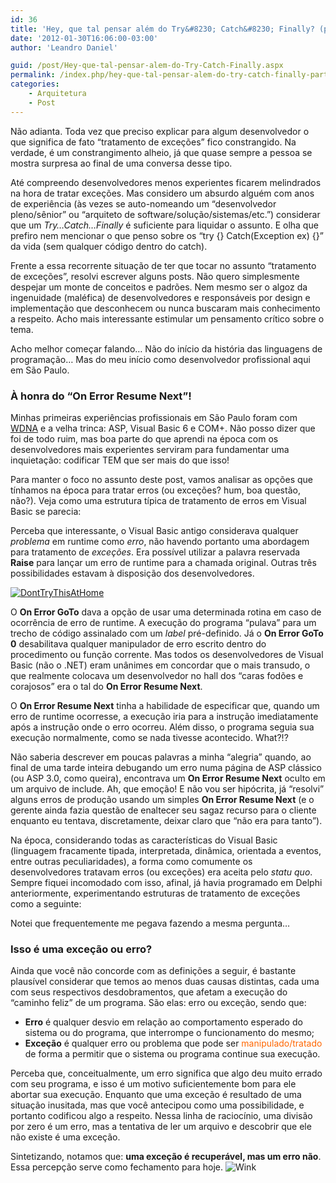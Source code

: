```yaml
---
id: 36
title: 'Hey, que tal pensar além do Try&#8230; Catch&#8230; Finally? (parte 1)'
date: '2012-01-30T16:06:00-03:00'
author: 'Leandro Daniel'

guid: /post/Hey-que-tal-pensar-alem-do-Try-Catch-Finally.aspx
permalink: /index.php/hey-que-tal-pensar-alem-do-try-catch-finally-parte-1/
categories:
    - Arquitetura
    - Post
---
```


Não adianta. Toda vez que preciso explicar para algum desenvolvedor o que significa de fato “tratamento de exceções” fico constrangido. Na verdade, é um constrangimento alheio, já que quase sempre a pessoa se mostra surpresa ao final de uma conversa desse tipo.

Até compreendo desenvolvedores menos experientes ficarem melindrados na hora de tratar exceções. Mas considero um absurdo alguém com anos de experiência (às vezes se auto-nomeando um “desenvolvedor pleno/sênior” ou “arquiteto de software/solução/sistemas/etc.”) considerar que um *Try…Catch…Finally* é suficiente para liquidar o assunto. E olha que prefiro nem mencionar o que penso sobre os “try {} Catch(Exception ex) {}” da vida (sem qualquer código dentro do catch).

Frente a essa recorrente situação de ter que tocar no assunto “tratamento de exceções”, resolvi escrever alguns posts. Não quero simplesmente despejar um monte de conceitos e padrões. Nem mesmo ser o algoz da ingenuidade (maléfica) de desenvolvedores e responsáveis por design e implementação que desconhecem ou nunca buscaram mais conhecimento a respeito. Acho mais interessante estimular um pensamento crítico sobre o tema.

Acho melhor começar falando… Não do início da história das linguagens de programação… Mas do meu início como desenvolvedor profissional aqui em São Paulo.

### À honra do “On Error Resume Next”!

Minhas primeiras experiências profissionais em São Paulo foram com [WDNA](http://msdn.microsoft.com/en-us/library/ms978384) e a velha trinca: ASP, Visual Basic 6 e COM+. Não posso dizer que foi de todo ruim, mas boa parte do que aprendi na época com os desenvolvedores mais experientes serviram para fundamentar uma inquietação: codificar TEM que ser mais do que isso!

Para manter o foco no assunto deste post, vamos analisar as opções que tínhamos na época para tratar erros (ou exceções? hum, boa questão, não?). Veja como uma estrutura típica de tratamento de erros em Visual Basic se parecia:

<script src="https://gist.github.com/1665674.js" type="text/javascript"></script>

Perceba que interessante, o Visual Basic antigo considerava qualquer *problema* em runtime como *erro*, não havendo portanto uma abordagem para tratamento de *exceções*. Era possível utilizar a palavra reservada **Raise** para lançar um erro de runtime para a chamada original. Outras três possibilidades estavam à disposição dos desenvolvedores.

[![DontTryThisAtHome](http://leandrodaniel.com/pics/DontTryThisAtHome_thumb.png "DontTryThisAtHome")](http://leandrodaniel.com/pics/DontTryThisAtHome.png)

O **On Error GoTo** dava a opção de usar uma determinada rotina em caso de ocorrência de erro de runtime. A execução do programa “pulava” para um trecho de código assinalado com um *label* pré-definido.  Já o **On Error GoTo 0** desabilitava qualquer manipulador de erro escrito dentro do procedimento ou função corrente. Mas todos os desenvolvedores de Visual Basic (não o .NET) eram unânimes em concordar que o mais transudo, o que realmente colocava um desenvolvedor no hall dos “caras fodões e corajosos” era o tal do **On Error Resume Next**.

O **On Error Resume Next** tinha a habilidade de especificar que, quando um erro de runtime ocorresse, a execução iria para a instrução imediatamente após a instrução onde o erro ocorreu. Além disso, o programa seguia sua execução normalmente, como se nada tivesse acontecido. What?!?

Não saberia descrever em poucas palavras a minha “alegria” quando, ao final de uma tarde inteira debugando um erro numa página de ASP clássico (ou ASP 3.0, como queira), encontrava um **On Error Resume Next** oculto em um arquivo de include. Ah, que emoção! E não vou ser hipócrita, já “resolvi” alguns erros de produção usando um simples **On Error Resume Next** (e o gerente ainda fazia questão de enaltecer seu sagaz recurso para o cliente enquanto eu tentava, discretamente, deixar claro que “não era para tanto”).

Na época, considerando todas as características do Visual Basic (linguagem fracamente tipada, interpretada, dinâmica, orientada a eventos, entre outras peculiaridades), a forma como comumente os desenvolvedores tratavam erros (ou exceções) era aceita pelo *statu quo*. Sempre fiquei incomodado com isso, afinal, já havia programado em Delphi anteriormente, experimentando estruturas de tratamento de exceções como a seguinte:

<script src="https://gist.github.com/1705819.js" type="text/javascript"></script>

Notei que frequentemente me pegava fazendo a mesma pergunta…

### Isso é uma exceção ou erro?

Ainda que você não concorde com as definições a seguir, é bastante plausível considerar que temos ao menos duas causas distintas, cada uma com seus respectivos desdobramentos, que afetam a execução do “caminho feliz” de um programa. São elas: erro ou exceção, sendo que:

- **Erro** é qualquer desvio em relação ao comportamento esperado do sistema ou do programa, que interrompe o funcionamento do mesmo;
- **Exceção** é qualquer erro ou problema que pode ser <span style="color: #ff6600;">manipulado/tratado</span> de forma a permitir que o sistema ou programa continue sua execução.

Perceba que, conceitualmente, um erro significa que algo deu muito errado com seu programa, e isso é um motivo suficientemente bom para ele abortar sua execução. Enquanto que uma exceção é resultado de uma situação inusitada, mas que você antecipou como uma possibilidade, e portanto codificou algo a respeito. Nessa linha de raciocínio, uma divisão por zero é um erro, mas a tentativa de ler um arquivo e descobrir que ele não existe é uma exceção.

Sintetizando, notamos que: **uma exceção é recuperável, mas um erro não**. Essa percepção serve como fechamento para hoje. ![Wink](http://www.leandrodaniel.com/editors/tiny_mce_3_4_3_1/plugins/emotions/img/smiley-wink.gif "Wink")